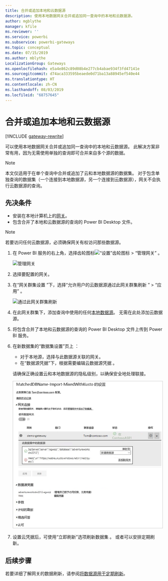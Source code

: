 ```yaml
---
title: 合并或追加本地和云数据源
description: 使用本地数据网关合并或追加同一查询中的本地和云数据源。
author: mgblythe
manager: kfile
ms.reviewer: ''
ms.service: powerbi
ms.subservice: powerbi-gateways
ms.topic: conceptual
ms.date: 07/15/2019
ms.author: mblythe
LocalizationGroup: Gateways
ms.openlocfilehash: e5a4e862c89d08b4e277cb4abae934f3fd47141e
ms.sourcegitcommit: d74aca333595beaede0d71ba13a88945ef540e44
ms.translationtype: HT
ms.contentlocale: zh-CN
ms.lasthandoff: 08/03/2019
ms.locfileid: "68757645"
---
```

# <a name="merge-or-append-on-premises-and-cloud-data-sources"></a>合并或追加本地和云数据源

[!INCLUDE [gateway-rewrite](includes/gateway-rewrite.md)]

可以使用本地数据网关合并或追加同一查询中的本地和云数据源。 此解决方案非常有用，因为无需使用单独的查询即可合并来自多个源的数据。

>[!NOTE]
>本文仅适用于在单个查询中合并或追加了云和本地数据源的数据集。 对于包含单独查询的数据集（一个连接到本地数据源，另一个连接到云数据源），网关不会执行云数据源的查询。

## <a name="prerequisites"></a>先决条件

- 安装在本地计算机上的[网关](/data-integration/gateway/service-gateway-install)。
- 包含合并了本地和云数据源的查询的 Power BI Desktop 文件。

>[!NOTE]
>若要访问任何云数据源，必须确保网关有权访问那些数据源。

1. 在 Power BI 服务的右上角，选择齿轮图标![“设置”齿轮图标](media/service-gateway-mashup-on-premises-cloud/icon-gear.png) > “管理网关”  。

    ![管理网关](media/service-gateway-mashup-on-premises-cloud/manage-gateways.png)

2. 选择要配置的网关。

3. 在“网关群集设置  ”下，选择“允许用户的云数据源通过此网关群集刷新  ” > “应用”  。

    ![通过此网关群集刷新](media/service-gateway-mashup-on-premises-cloud/refresh-gateway-cluster.png)

4. 在此网关群集下，添加查询中使用的任何[本地数据源](service-gateway-enterprise-manage-scheduled-refresh.md#add-a-data-source)。 无需在此处添加云数据源。

5. 将包含合并了本地和云数据源的查询的 Power BI Desktop 文件上传到 Power BI 服务。

6. 在新数据集的“数据集设置”页上  ：

   - 对于本地源，选择与此数据源关联的网关。
   - 在“数据源凭据”下，根据需要编辑云数据源凭据  。

    请确保正确设置云和本地数据源的隐私级别，以确保安全地处理联接。

     ![数据集设置](media/service-gateway-mashup-on-premises-cloud/dataset-settings.png)

7. 设置云凭据后，可使用“立即刷新”选项刷新数据集  。 或者可以安排定期刷新。

## <a name="next-steps"></a>后续步骤

若要详细了解网关的数据刷新，请参阅[将数据源用于定期刷新](service-gateway-enterprise-manage-scheduled-refresh.md#use-the-data-source-for-scheduled-refresh)。
